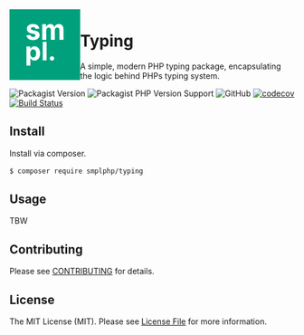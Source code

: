 <img src="smpl-logo.png" alt="SMPL" align="left">

# Typing

A simple, modern PHP typing package, encapsulating the logic behind PHPs typing system.

![Packagist Version](https://img.shields.io/packagist/v/smplphp/typing)
![Packagist PHP Version Support](https://img.shields.io/packagist/php-v/smplphp/typing)
![GitHub](https://img.shields.io/github/license/smplphp/typing)
[![codecov](https://codecov.io/gh/smplphp/typing/branch/main/graph/badge.svg?token=FHJ41NQMTA)](https://codecov.io/gh/smplphp/typing)
[![Build Status](https://travis-ci.com/smplphp/typing.svg?branch=main)](https://travis-ci.com/smplphp/typing)

## Install

Install via composer.

```bash
$ composer require smplphp/typing
```

## Usage

TBW

## Contributing

Please see [CONTRIBUTING](CONTRIBUTING.md) for details.

## License

The MIT License (MIT). Please see [License File](https://github.com/smplphp/typing/blob/master/LICENSE.md) for more information.